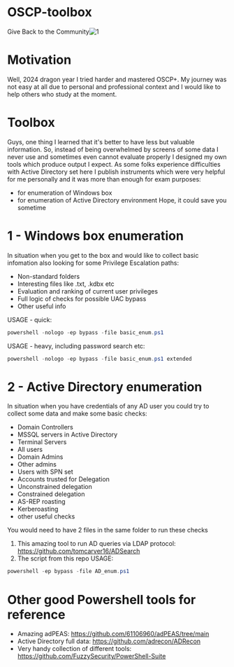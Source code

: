 # OSCP-toolbox
Give Back to the Community![1](https://github.com/user-attachments/assets/601b198f-8713-47c2-b70d-6432b5ff1ffb)


# Motivation
Well, 2024 dragon year I tried harder and mastered OSCP+. My journey was not easy at all due to personal and professional context and I would like to help others who study at the moment.

# Toolbox
Guys, one thing I learned that it's better to have less but valuable information. So, instead of being overwhelmed by screens of some data I never use and sometimes even cannot evaluate properly I designed my own tools which produce output I expect. As some folks experience difficulties with Active Directory set here I publish instruments which were very helpful for me personally and it was more than enough for exam purposes:
- for enumeration of Windows box
- for enumeration of Active Directory environment
Hope, it could save you sometime

# 1 - Windows box enumeration
In situation when you get to the box and would like to collect basic infomation also looking for some Privilege Escalation paths:
* Non-standard folders
* Interesting files like .txt, .kdbx etc
* Evaluation and ranking of current user privileges
* Full logic of checks for possible UAC bypass
* Other useful info

USAGE - quick:
```powershell
powershell -nologo -ep bypass -file basic_enum.ps1
```

USAGE - heavy, including password search etc:
```powershell
powershell -nologo -ep bypass -file basic_enum.ps1 extended
```

# 2  - Active Directory enumeration
In situation when you have credentials of any AD user you could try to collect some data and make some basic checks:
- Domain Controllers
- MSSQL servers in Active Directory
- Terminal Servers
- All users
- Domain Admins
- Other admins
- Users with SPN set
- Accounts trusted for Delegation
- Unconstrained delegation
- Constrained delegation
- AS-REP roasting
- Kerberoasting
- other useful checks

You would need to have 2 files in the same folder to run these checks
1) This amazing tool to run AD queries via LDAP protocol: https://github.com/tomcarver16/ADSearch 
2) The script from this repo
USAGE:
```powershell
powershell -ep bypass -file AD_enum.ps1
```

# Other good Powershell tools for reference
* Amazing adPEAS: https://github.com/61106960/adPEAS/tree/main
* Active Directory full data: https://github.com/adrecon/ADRecon
* Very handy collection of different tools: https://github.com/FuzzySecurity/PowerShell-Suite

